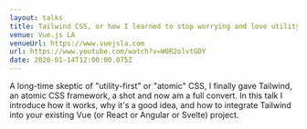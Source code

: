 ```yaml
---
layout: talks
title: Tailwind CSS, or how I learned to stop worrying and love utility-first CSS
venue: Vue.js LA
venueUrl: https://www.vuejsla.com
url: https://www.youtube.com/watch?v=W0R2olvtGDY
date: 2020-01-14T12:00:00.075Z
---
```


A long-time skeptic of "utility-first" or "atomic" CSS, I finally gave Tailwind, an atomic CSS framework, a shot and now am a full convert. In this talk I introduce how it works, why it's a good idea, and how to integrate Tailwind into your existing Vue (or React or Angular or Svelte) project.
